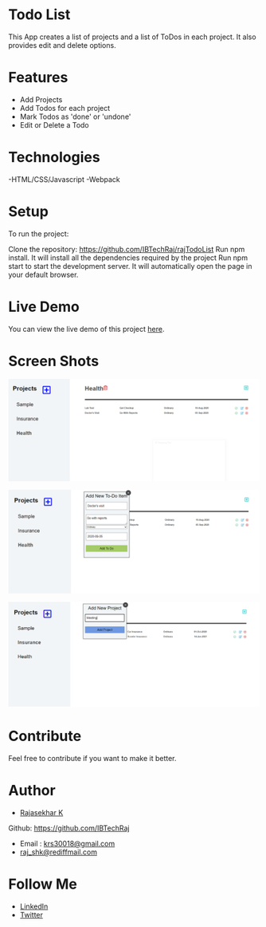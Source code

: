 # Todo List

This App creates a list of projects and a list of ToDos in each project. It also provides edit and delete options.

# Features

- Add Projects
- Add Todos for each project
- Mark Todos as 'done' or 'undone'
- Edit or Delete a Todo

# Technologies

-HTML/CSS/Javascript
-Webpack

# Setup

To run the project:

Clone the repository: https://github.com/IBTechRaj/rajTodoList
Run npm install. It will install all the dependencies required by the project
Run npm start to start the development server. It will automatically open the page in your default browser.

# Live Demo

You can view the live demo of this project [here](https://ibtechraj.github.io/rajTodoList/).

# Screen Shots

![screen shot 1](/images/Todo1.png)

![screen shot 2](/images/Todo2.png)

![screen shot 3](/images/Todo3.png)

# Contribute

Feel free to contribute if you want to make it better.

# Author

- [Rajasekhar K ](https://github.com/IBTechRaj)

Github: https://github.com/IBTechRaj

- Email : krs30018@gmail.com
- raj_shk@rediffmail.com

# Follow Me

- [LinkedIn](https://www.linkedin.com/in/rajkatakamsetty/)
- [Twitter](https://twitter.com/IBTechRaj)
